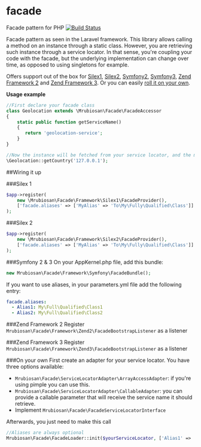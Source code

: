 # facade
Facade pattern for PHP [![Build Status](https://travis-ci.org/mrubiosan/facade.svg?branch=master)](https://travis-ci.org/mrubiosan/facade)

Facade pattern as seen in the Laravel framework. This library allows calling a method
on an instance through a static class. However, you are retrieving such instance through a service locator. In that sense,
you're coupling your code with the facade, but the underlying implementation can change over time, as opposed to using singletons for example.

Offers support out of the box for [Silex1](#silex-1), [Silex2](#silex-2), [Symfony2](#symfony-2--3),
[Symfony3](#symfony-2--3), [Zend Framework 2](#zend-framework-2) and [Zend Framework 3](#zend-framework-3). Or you can easily [roll it on your own](#on-your-own).

**Usage example**
```php
//First declare your facade class
class Geolocation extends \Mrubiosan\Facade\FacadeAccessor
{
    static public function getServiceName()
    {
       return 'geolocation-service';
    }
}

//Now the instance will be fetched from your service locator, and the method called
\Geolocation::getCountry('127.0.0.1');
```

##Wiring it up

###Silex 1
```php
$app->register(
    new \Mrubiosan\Facade\Framework\Silex1\FacadeProvider(),
    ['facade.aliases' => ['MyAlias' => 'To\My\Fully\Qualified\Class']]
);
```
###Silex 2
```php
$app->register(
    new \Mrubiosan\Facade\Framework\Silex2\FacadeProvider(),
    ['facade.aliases' => ['MyAlias' => 'To\My\Fully\Qualified\Class']]
);
```
###Symfony 2 & 3
On your AppKernel.php file, add this bundle:
```php
new Mrubiosan\Facade\Framework\Symfony\FacadeBundle();
```
If you want to use aliases, in your parameters.yml file add the following entry:
```yml
facade.aliases:
  - Alias1: My\Full\Qualified\Class1
  - Alias2: My\Full\Qualified\Class2
```

###Zend Framework 2
Register ```Mrubiosan\Facade\Framework\Zend2\FacadeBootstrapListener``` as a listener

###Zend Framework 3
Register ```Mrubiosan\Facade\Framework\Zend3\FacadeBootstrapListener``` as a listener

###On your own
First create an adapter for your service locator. You have three options available:
* ```Mrubiosan\Facade\ServiceLocatorAdapter\ArrayAccessAdapter```: if you're using pimple you can use this.
* ```Mrubiosan\Facade\ServiceLocatorAdapter\CallableAdapter```: you can provide a callable parameter that will receive the service name it should retrieve.
* Implement ```Mrubiosan\Facade\FacadeServiceLocatorInterface```

Afterwards, you just need to make this call
```php
//Aliases are always optional
Mrubiosan\Facade\FacadeLoader::init($yourServiceLocator, ['Alias1' => 'To\Fully\Qualified\Class']);
```
